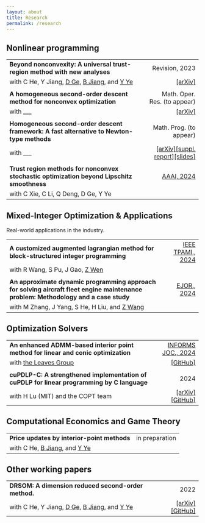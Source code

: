 ```yaml
---
layout: about
title: Research
permalink: /research
---
```



## Nonlinear programming

|                                                                                                                                                                                         |                                                                                                                                                                        |
| :-------------------------------------------------------------------------------------------------------------------------------------------------------------------------------------- | ---------------------------------------------------------------------------------------------------------------------------------------------------------------------: |
| **Beyond nonconvexity: A universal trust-region method with new analyses**                                                                                                              |                                                                                                                                                         Revision, 2023 |
| with C He, Y Jiang, [D Ge](https://www.acem.sjtu.edu.cn/en/faculty/gedongdong.html), [B Jiang](https://sites.google.com/site/isyebojiang/), and [Y Ye](https://web.stanford.edu/~yyye/) |                                                                                                                             [[arXiv]](http://arxiv.org/abs/2311.11489) |
|                                                                                                                                                                                         |                                                                                                                                                                        |
| **A homogeneous second-order descent method for nonconvex optimization**                                                                                                                |                                                                                                                                           Math. Oper. Res. (to appear) |
| with ___                                                                                                                                                                                |                                                                                                                             [[arXiv]](http://arxiv.org/abs/2211.08212) |
|                                                                                                                                                                                         |                                                                                                                                                                        |
| **Homogeneous second-order descent framework: A fast alternative to Newton-type methods**                                                                                               |                                                                                                                                                Math. Prog. (to appear) |
| with ___                                                                                                                                                                                | [[arXiv]](https://doi.org/10.48550/arXiv.2306.17516)[[suppl. report]](/assets/pdfs/bisection.pdf)[[slides]](https://web.stanford.edu/class/msande314/lecture16OPTMLDS) |
|                                                                                                                                                                                         |                                                                                                                                                                        |
| **Trust region methods for nonconvex stochastic optimization beyond Lipschitz smoothness**                                                                                              |                                                                                                   [AAAI, 2024](https://ojs.aaai.org/index.php/AAAI/article/view/29537) |
| with C Xie, C Li, Q Deng, D Ge, Y Ye                                                                                                                                                    |




## Mixed-Integer Optimization & Applications
Real-world applications in the industry.

|                                                                                                                                     |                                                                 |
| :---------------------------------------------------------------------------------------------------------------------------------- | --------------------------------------------------------------: |
| **A customized augmented lagrangian method for block-structured integer programming**                                               | [IEEE TPAMI., 2024](https://doi.org/10.1109/TPAMI.2024.3416514) |
| with R Wang, S Pu, J Gao, [Z Wen](http://faculty.bicmr.pku.edu.cn/~wenzw)                                                           |                                                                 |
|                                                                                                                                     |                                                                 |
| **An approximate dynamic programming approach for solving aircraft fleet engine maintenance problem: Methodology and a case study** |       [EJOR., 2024](https://doi.org/10.1016/j.ejor.2024.10.008) |
| with M Zhang, J Yang, S He, H Liu, and [Z Wang](https://mypage.cuhk.edu.cn/academics/wangzizhuo/)                                   |                                                                 |

## Optimization Solvers

|                                                                                            |                                                                                                 |
| :----------------------------------------------------------------------------------------- | ----------------------------------------------------------------------------------------------: |
| **An enhanced ADMM-based interior point method for linear and conic optimization**         |                                    [INFORMS JOC., 2024](https://doi.org/10.1287/ijoc.2023.0017) |
| with [the Leaves Group](#https://github.com/leavesgrp)                                     |                                             [[GitHub]](https://github.com/INFORMSJoC/2023.0017) |
|                                                                                            |                                                                                                 |
| **cuPDLP-C: A strengthened implementation of cuPDLP for linear programming by C language** |                                                                                            2024 |
| with H Lu (MIT) and the COPT team                                                          | [[arXiv]](https://arxiv.org/abs/2312.14832) [[GitHub]](https://github.com/COPT-Public/cuPDLP-C) |

## Computational Economics and Game Theory

|                                                                                                               |                |
| :------------------------------------------------------------------------------------------------------------ | -------------: |
| **Price updates by interior-point methods**                                                                   | in preparation |
| with C He, [B Jiang](https://sites.google.com/site/isyebojiang/), and [Y Ye](https://web.stanford.edu/~yyye/) |                |


## Other working papers

|                                                                                                                                                                                         |                                                                                            |
| :-------------------------------------------------------------------------------------------------------------------------------------------------------------------------------------- | -----------------------------------------------------------------------------------------: |
| **DRSOM: A dimension reduced second-order method.**                                                                                                                                     |                                                                                       2022 |
| with C He, Y Jiang, [D Ge](https://www.acem.sjtu.edu.cn/en/faculty/gedongdong.html), [B Jiang](https://sites.google.com/site/isyebojiang/), and [Y Ye](https://web.stanford.edu/~yyye/) | [[arXiv]](http://arxiv.org/abs/2208.00208)[[GitHub]](https://github.com/bzhangcw/DRSOM.jl) |